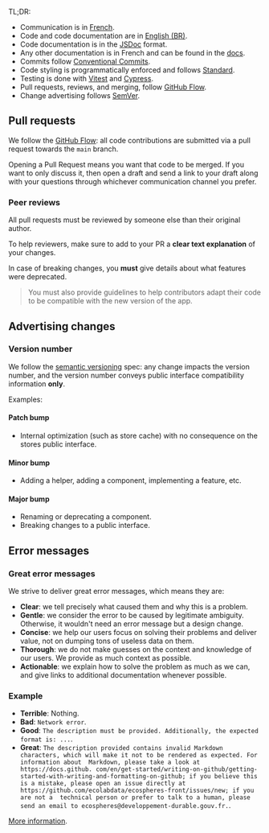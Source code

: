 TL;DR:

- Communication is in [French](https://www.legifrance.gouv.fr/loda/article_lc/LEGIARTI000006421209).
- Code and code documentation are in [English (BR)](https://en.wikipedia.org/wiki/English_as_a_lingua_franca).
- Code documentation is in the [JSDoc](https://jsdoc.app/) format.
- Any other documentation is in French and can be found in the [docs](docs).
- Commits follow [Conventional Commits](https://www.conventionalcommits.org/en/v1.0.0/).
- Code styling is programmatically enforced and follows [Standard](https://standardjs.com/).
- Testing is done with [Vitest](https://vutest.dev) and [Cypress](https://www.cypress.io/).
- Pull requests, reviews, and merging, follow [GitHub Flow](https://guides.github.com/introduction/flow/).
- Change advertising follows [SemVer](http://semver.org/).

## Pull requests

We follow the [GitHub Flow](https://guides.github.com/introduction/flow/):
all code contributions are submitted via a pull request towards the `main`
branch.

Opening a Pull Request means you want that code to be merged. If you want to
only discuss it, then open a draft and send a link to your draft along with
your questions through whichever communication channel you prefer.

### Peer reviews

All pull requests must be reviewed by someone else than their original author.

To help reviewers, make sure to add to your PR a **clear text explanation**
of your changes.

In case of breaking changes, you **must** give details about what features were
deprecated.

> You must also provide guidelines to help contributors adapt their code to be
> compatible with the new version of the app.

## Advertising changes

### Version number

We follow the [semantic versioning](http://semver.org/) spec: any change
impacts the version number, and the version number conveys public interface
compatibility information **only**.

Examples:

#### Patch bump

- Internal optimization (such as store cache) with no consequence on the stores
  public interface.

#### Minor bump

- Adding a helper, adding a component, implementing a feature, etc.

#### Major bump

- Renaming or deprecating a component.
- Breaking changes to a public interface.

## Error messages

### Great error messages

We strive to deliver great error messages, which means they are:

- **Clear**: we tell precisely what caused them and why this is a problem.
- **Gentle**: we consider the error to be caused by legitimate ambiguity.
  Otherwise, it wouldn't need an error message but a design change.
- **Concise**: we help our users focus on solving their problems and deliver
  value, not on dumping tons of useless data on them.
- **Thorough**: we do not make guesses on the context and knowledge of our
  users. We provide as much context as possible.
- **Actionable**: we explain how to solve the problem as much as we can, and
  give links to additional documentation whenever possible.

### Example

- **Terrible**: Nothing.
- **Bad**: `Network error`.
- **Good**: `The description must be provided. Additionally, the expected format
is: ...`.
- **Great**: `The description provided contains invalid Markdown characters,
which will make it not to be rendered as expected. For information about 
Markdown, please take a look at https://docs.github.
com/en/get-started/writing-on-github/getting-started-with-writing-and-formatting-on-github;
if you believe this is a mistake, please open an issue directly at
https://github.com/ecolabdata/ecospheres-front/issues/new; if you are not a 
technical person or prefer to talk to a human, please send an email to
ecospheres@developpement-durable.gouv.fr.`.

[More information](https://blogs.mulesoft.com/dev/api-dev/api-best-practices-response-handling/).

